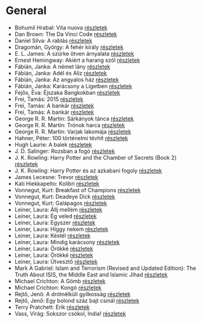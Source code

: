 # General

- Bohumil Hrabal: Vita nuova [részletek](../_details/Bohumil%20Hrabal.md#id_453)
- Dan Brown: The Da Vinci Code [részletek](../_details/Dan%20Brown.md#id_1639)
- Daniel Silva: A rablás [részletek](../_details/Daniel%20Silva.md#id_957)
- Dragomán, György: A fehér király [részletek](../_details/Dragom%C3%A1n%2C%20Gy%C3%B6rgy.md#id_1193)
- E. L. James: A szürke ötven árnyalata [részletek](../_details/E.%20L.%20James.md#id_466)
- Ernest Hemingway: Akiért a harang szól [részletek](../_details/Ernest%20Hemingway.md#id_1196)
- Fábián, Janka: A német lány [részletek](../_details/F%C3%A1bi%C3%A1n%2C%20Janka.md#id_645)
- Fábián, Janka: Adél és Aliz [részletek](../_details/F%C3%A1bi%C3%A1n%2C%20Janka.md#id_633)
- Fábián, Janka: Az angyalos ház [részletek](../_details/F%C3%A1bi%C3%A1n%2C%20Janka.md#id_594)
- Fábián, Janka: Karácsony a Ligetben [részletek](../_details/F%C3%A1bi%C3%A1n%2C%20Janka.md#id_643)
- Fejős, Éva: Éjszaka Bangkokban [részletek](../_details/Fej%C5%91s%2C%20%C3%89va.md#id_773)
- Frei, Tamás: 2015 [részletek](../_details/Frei%2C%20Tam%C3%A1s.md#id_1493)
- Frei, Tamás: A bankár [részletek](../_details/Frei%2C%20Tam%C3%A1s.md#id_108)
- Frei, Tamás: A bankár [részletek](../_details/Frei%2C%20Tam%C3%A1s.md#id_972)
- George R. R. Martin: Sárkányok tánca [részletek](../_details/George%20R.%20R.%20Martin.md#id_898)
- George R. R. Martin: Trónok harca [részletek](../_details/George%20R.%20R.%20Martin.md#id_420)
- George R. R. Martin: Varjak lakomája [részletek](../_details/George%20R.%20R.%20Martin.md#id_419)
- Hahner, Péter: 100 történelmi tévhit [részletek](../_details/Hahner%2C%20P%C3%A9ter.md#id_512)
- Hugh Laurie: A balek [részletek](../_details/Hugh%20Laurie.md#id_162)
- J. D. Salinger: Rozsban a fogó [részletek](../_details/J.%20D.%20Salinger.md#id_1409)
- J. K. Rowling: Harry Potter and the Chamber of Secrets (Book 2) [részletek](../_details/J.%20K.%20Rowling.md#id_711)
- J. K. Rowling: Harry Potter és az azkabani fogoly [részletek](../_details/J.%20K.%20Rowling.md#id_20)
- James Lecesne: Trevor [részletek](../_details/James%20Lecesne.md#id_1272)
- Kati Hiekkapelto: Kolibri [részletek](../_details/Kati%20Hiekkapelto.md#id_1198)
- Vonnegut, Kurt: Breakfast of Champions [részletek](../_details/Vonnegut%2C%20Kurt.md#id_1614)
- Vonnegut, Kurt: Deadeye Dick [részletek](../_details/Vonnegut%2C%20Kurt.md#id_1616)
- Vonnegut, Kurt: Galápagos [részletek](../_details/Vonnegut%2C%20Kurt.md#id_1619)
- Leiner, Laura: Állj mellém [részletek](../_details/Leiner%2C%20Laura.md#id_1561)
- Leiner, Laura: Ég veled [részletek](../_details/Leiner%2C%20Laura.md#id_1476)
- Leiner, Laura: Egyszer [részletek](../_details/Leiner%2C%20Laura.md#id_1480)
- Leiner, Laura: Higgy nekem [részletek](../_details/Leiner%2C%20Laura.md#id_1479)
- Leiner, Laura: Késtél [részletek](../_details/Leiner%2C%20Laura.md#id_1474)
- Leiner, Laura: Mindig karácsony [részletek](../_details/Leiner%2C%20Laura.md#id_1494)
- Leiner, Laura: Örökké [részletek](../_details/Leiner%2C%20Laura.md#id_1499)
- Leiner, Laura: Örökké [részletek](../_details/Leiner%2C%20Laura.md#id_1500)
- Leiner, Laura: Útvesztő [részletek](../_details/Leiner%2C%20Laura.md#id_1482)
- Mark A Gabriel: Islam and Terrorism (Revised and Updated Edition): The Truth About ISIS, the Middle East and Islamic Jihad [részletek](../_details/Mark%20A%20Gabriel.md#id_906)
- Michael Crichton: A Gömb [részletek](../_details/Michael%20Crichton.md#id_753)
- Michael Crichton: Kongó [részletek](../_details/Michael%20Crichton.md#id_756)
- Rejtő, Jenő: A drótnélküli gyilkosság [részletek](../_details/Rejt%C5%91%2C%20Jen%C5%91.md#id_127)
- Rejtő, Jenő: Egy bolond száz bajt csinál [részletek](../_details/Rejt%C5%91%2C%20Jen%C5%91.md#id_140)
- Terry Pratchett: Erik [részletek](../_details/Terry%20Pratchett.md#id_699)
- Vass, Virág: Sokszor csókol, India! [részletek](../_details/Vass%2C%20Vir%C3%A1g.md#id_309)